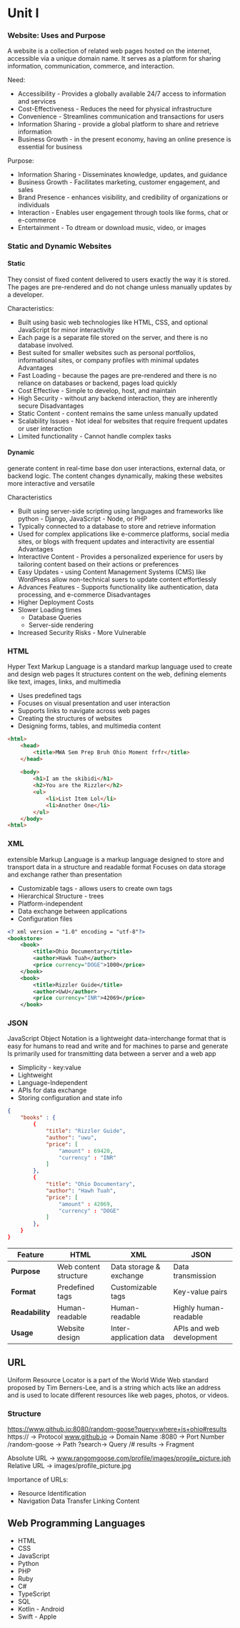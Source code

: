 # Unit I
### Website: Uses and Purpose
A website is a collection of related web pages hosted on the internet, accessible via a unique domain name.
It serves as a platform for sharing information, communication, commerce, and interaction.

Need:
- Accessibility - Provides a globally available 24/7 access to information and services
- Cost-Effectiveness - Reduces the need for physical infrastructure
- Convenience - Streamlines communication and transactions for users
- Information Sharing - provide a global platform to share and retrieve information
- Business Growth - in the present economy, having an online presence is essential for business

Purpose:
- Information Sharing - Disseminates knowledge, updates, and guidance
- Business Growth - Facilitates marketing, customer engagement, and sales
- Brand Presence - enhances visibility, and credibility of organizations or individuals 
- Interaction - Enables user engagement through tools like forms, chat or e-commerce
- Entertainment - To dtream or download music, video, or images


### Static and Dynamic Websites
#### Static
They consist of fixed content delivered to users exactly the way it is stored. The pages are pre-rendered and do not change unless manually updates by a developer.

Characteristics:
- Built using basic web technologies like HTML, CSS, and optional JavaScript for minor interactivity
- Each page is a separate file stored on the server, and there is no database involved.
- Best suited for smaller websites such as personal portfolios, informational sites, or company profiles with minimal updates
Advantages
- Fast Loading - because the pages are pre-rendered and there is no reliance on databases or backend, pages load quickly
- Cost Effective - Simple to develop, host, and maintain
- High Security - without any backend interaction, they are inherently secure
Disadvantages
- Static Content - content remains the same unless manually updated
- Scalability Issues - Not ideal for websites that require frequent updates or user interaction
- Limited functionality - Cannot handle complex tasks

#### Dynamic
generate content in real-time base don user interactions, external data, or backend logic. The content changes dynamically, making these websites more interactive and versatile

Characteristics
- Built using server-side scripting using languages and frameworks like python - Django, JavaScript - Node, or PHP
- Typically connected to a database to store and retrieve information
- Used for complex applications like e-commerce platforms, social media sites, or blogs with frequent updates and interactivity are essential
Advantages
- Interactive Content - Provides a personalized experience for users by tailoring content based on their actions or preferences
- Easy Updates - using Content Management Systems (CMS) like WordPress allow non-technical suers to update content effortlessly
- Advances Features - Supports functionality like authentication, data processing, and e-commerce
Disadvantages
- Higher Deployment Costs
- Slower Loading times
	- Database Queries
	- Server-side rendering
- Increased Security Risks - More Vulnerable

### HTML
Hyper Text Markup Language is a standard markup language used to create and design web pages
It structures content on the web, defining elements like text, images, links, and multimedia
- Uses predefined tags
- Focuses on visual presentation and user interaction
- Supports links to navigate across web pages
- Creating the structures of websites
- Designing forms, tables, and multimedia content

```HTML
<html>
	<head>
		<title>MWA Sem Prep Bruh Ohio Moment frfr</title>
	</head>
	
	<body>
		<h1>I am the skibidi</h1>
		<h2>You are the Rizzler</h2>
		<ul>
			<li>List Item Lol</li>
			<li>Another One</li>
		</ul>
	</body>
<html>
```

### XML
extensible Markup Language is a markup language designed to store and transport data in a structure and readable format
Focuses on data storage and exchange rather than presentation
- Customizable tags - allows users to create own tags
- Hierarchical Structure - trees
- Platform-independent
- Data exchange between applications
- Configuration files

```XML
<? xml version = "1.0" encoding = "utf-8"?>
<bookstore>
	<book>
		<title>Ohio Documentary</title>
		<author>Hawk Tuah</author>
		<price currency="DOGE">1000</price>
	</book>
	<book>
		<title>Rizzler Guide</title>
		<author>UwU</author>
		<price currency="INR">42069</price>
	</book>
```

### JSON
JavaScript Object Notation is a lightweight data-interchange format that is easy for humans to read and write and for machines to parse and generate
Is primarily used for transmitting data between a server and a web app
- Simplicity - key:value
- Lightweight
- Language-Independent
- APIs for data exchange
- Storing configuration and state info

```JSON
{
	"books" : {
		{
			"title": "Rizzler Guide",
			"author": "uwu",
			"price": [
				"amount" : 69420,
				"currency" : "INR"
			]
		},
		{
			"title": "Ohio Documentary",
			"author": "Hawh Tuah",
			"price": [
				"amount" : 42069,
				"currency" : "DOGE"
			]
		},
	}
}
```

| Feature         | HTML                  | XML                     | JSON                     |
| --------------- | --------------------- | ----------------------- | ------------------------ |
| **Purpose**     | Web content structure | Data storage & exchange | Data transmission        |
| **Format**      | Predefined tags       | Customizable tags       | Key-value pairs          |
| **Readability** | Human-readable        | Human-readable          | Highly human-readable    |
| **Usage**       | Website design        | Inter-application data  | APIs and web development |

## URL
Uniform Resource Locator is a part of the World Wide Web standard proposed by Tim Berners-Lee, and is a string which acts like an address and is used to locate different resources like web pages, photos, or videos.

### Structure
https://www.github.io:8080/random-goose?query=where+is+ohio#results 
https:// → Protocol
www.github.io → Domain Name
:8080 → Port Number
/random-goose → Path
?search→ Query
/# results → Fragment

Absolute URL → www.rangomgoose.com/profile/images/progile_picture.jph
Relative URL → images/profile_picture.jpg

Importance of URLs:
- Resource Identification
- Navigation
  Data Transfer
  Linking Content

## Web Programming Languages
- HTML
- CSS
- JavaScript
- Python
- PHP
- Ruby
- C#
- TypeScript
- SQL
- Kotlin - Android
- Swift - Apple